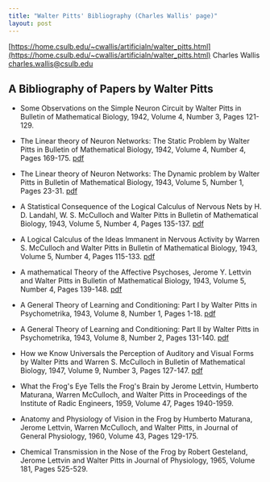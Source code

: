 ```yaml
---
title: "Walter Pitts' Bibliography (Charles Wallis' page)"
layout: post
---
```


[https://home.csulb.edu/~cwallis/artificialn/walter_pitts.html](https://home.csulb.edu/~cwallis/artificialn/walter_pitts.html)
Charles Wallis [charles.wallis@csulb.edu](charles.wallis@csulb.edu)

## A Bibliography of Papers by Walter Pitts

* Some Observations on the Simple Neuron Circuit by Walter Pitts in Bulletin of Mathematical Biology, 1942, Volume 4, Number 3, Pages 121-129.

* The Linear theory of Neuron Networks: The Static Problem by Walter Pitts in Bulletin of Mathematical Biology, 1942, Volume 4, Number 4, Pages 169-175. [pdf](/assets/Walter%20Pitts/pitts-linear-theory-static.pdf)

* The Linear theory of Neuron Networks: The Dynamic problem by Walter Pitts in Bulletin of Mathematical Biology, 1943, Volume 5, Number 1, Pages 23-31. [pdf](/assets/Walter%20Pitts/pitts-linear-theory-dynamic.pdf)

* A Statistical Consequence of the Logical Calculus of Nervous Nets by H. D. Landahl, W. S. McCulloch and Walter Pitts in Bulletin of Mathematical Biology, 1943, Volume 5, Number 4, Pages 135-137. [pdf](/assets/Walter%20Pitts/pitts-statistical-consequence.pdf)

* A Logical Calculus of the Ideas Immanent in Nervous Activity by Warren S. McCulloch and Walter Pitts in Bulletin of Mathematical Biology, 1943, Volume 5, Number 4, Pages 115-133. [pdf](/assets/Walter%20Pitts/mccolloch.logical.calculus.ideas.1943.pdf)

* A mathematical Theory of the Affective Psychoses, Jerome Y. Lettvin and Walter Pitts in Bulletin of Mathematical Biology, 1943, Volume 5, Number 4, Pages 139-148. [pdf](/assets/Walter%20Pitts/pitts-affective-psychotheses.pdf)

* A General Theory of Learning and Conditioning: Part I by Walter Pitts in Psychometrika, 1943, Volume 8, Number 1, Pages 1-18. [pdf](/assets/Walter%20Pitts/pitts-general-theory-i.pdf)

* A General Theory of Learning and Conditioning: Part II by Walter Pitts in Psychometrika, 1943, Volume 8, Number 2, Pages 131-140. [pdf](/assets/Walter%20Pitts/pitts-general-theory-ii.pdf)

* How we Know Universals the Perception of Auditory and Visual Forms by Walter Pitts and Warren S. McCulloch in Bulletin of Mathematical Biology, 1947, Volume 9, Number 3, Pages 127-147. [pdf](/assets/Walter%20Pitts/pitts-perception.pdf)

* What the Frog's Eye Tells the Frog's Brain by Jerome Lettvin, Humberto Maturana, Warren McCulloch, and Walter Pitts in Proceedings of the Institute of Radic Engineers, 1959, Volume 47, Pages 1940-1959.

* Anatomy and Physiology of Vision in the Frog by Humberto Maturana, Jerome Lettvin, Warren McCulloch, and Walter Pitts, in Journal of General Physiology, 1960, Volume 43,  Pages 129-175.

* Chemical Transmission in the Nose of the Frog by Robert Gesteland, Jerome Lettvin and Walter Pitts in Journal of Physiology, 1965, Volume 181, Pages 525-529.
